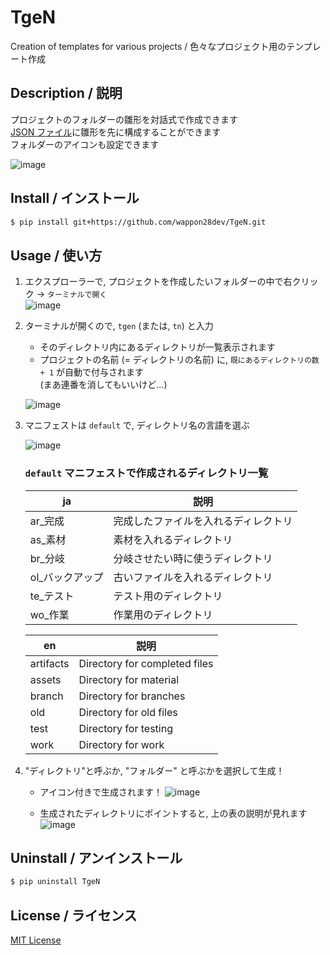 # TgeN

Creation of templates for various projects / 色々なプロジェクト用のテンプレート作成

## Description / 説明

プロジェクトのフォルダーの雛形を対話式で作成できます  
[JSON ファイル](./src/tgen/assets/manifests/default/manifest.json)に雛形を先に構成することができます  
フォルダーのアイコンも設定できます

![image](https://user-images.githubusercontent.com/86721991/225624188-57b8b5f2-14b9-480d-921c-17de5f0fea80.png)

## Install / インストール

``` bash
$ pip install git+https://github.com/wappon28dev/TgeN.git
```

## Usage / 使い方

1. エクスプローラーで, プロジェクトを作成したいフォルダーの中で右クリック → `ターミナルで開く`  
   ![image](https://user-images.githubusercontent.com/86721991/225652767-44af8a0b-f722-4748-8669-d91cdc55109b.png)

2. ターミナルが開くので, `tgen` (または, `tn`) と入力

   - そのディレクトリ内にあるディレクトリが一覧表示されます
   - プロジェクトの名前 (= ディレクトリの名前) に, `既にあるディレクトリの数 + 1` が自動で付与されます  
     (まあ連番を消してもいいけど...)

   ![image](https://user-images.githubusercontent.com/86721991/225655028-3b12928d-0b71-464f-b84e-0d4d058373dd.png)

3. マニフェストは `default` で, ディレクトリ名の言語を選ぶ

   ![image](https://user-images.githubusercontent.com/86721991/225657541-9dad0882-a8cc-443b-a9a4-64a2a0642b8c.png)


   ### `default` マニフェストで作成されるディレクトリ一覧
   | ja               | 説明                                 |
   | ---------------- | ------------------------------------ |
   | ar\_完成         | 完成したファイルを入れるディレクトリ |
   | as\_素材         | 素材を入れるディレクトリ             |
   | br\_分岐         | 分岐させたい時に使うディレクトリ     |
   | ol\_バックアップ | 古いファイルを入れるディレクトリ     |
   | te\_テスト       | テスト用のディレクトリ               |
   | wo\_作業         | 作業用のディレクトリ                 |

   | en        | 説明                          |
   | --------- | ----------------------------- |
   | artifacts | Directory for completed files |
   | assets    | Directory for material        |
   | branch    | Directory for branches        |
   | old       | Directory for old files       |
   | test      | Directory for testing         |
   | work      | Directory for work            |

4. "ディレクトリ"と呼ぶか, "フォルダー" と呼ぶかを選択して生成！
   - アイコン付きで生成されます！
   ![image](https://user-images.githubusercontent.com/86721991/225659480-1b68a983-25de-4f9b-b47c-4d01987c28f1.png)

   - 生成されたディレクトリにポイントすると, 上の表の説明が見れます
   ![image](https://user-images.githubusercontent.com/86721991/225661574-b428fa7b-ac3b-43ef-8456-7a84a31f7674.png)

## Uninstall / アンインストール
``` bash
$ pip uninstall TgeN
```

## License / ライセンス
[MIT License](./LICENSE)
